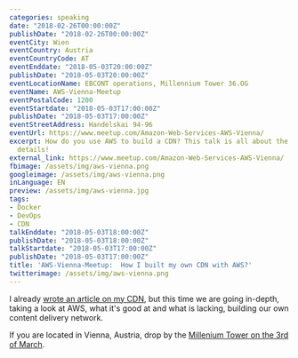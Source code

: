 ```yaml
---
categories: speaking
date: "2018-02-26T00:00:00Z"
publishDate: "2018-02-26T00:00:00Z"
eventCity: Wien
eventCountry: Austria
eventCountryCode: AT
eventEnddate: "2018-05-03T20:00:00Z"
publishDate: "2018-05-03T20:00:00Z"
eventLocationName: EBCONT operations, Millennium Tower 36.OG
eventName: AWS-Vienna-Meetup
eventPostalCode: 1200
eventStartdate: "2018-05-03T17:00:00Z"
publishDate: "2018-05-03T17:00:00Z"
eventStreetAddress: Handelskai 94-96
eventUrl: https://www.meetup.com/Amazon-Web-Services-AWS-Vienna/
excerpt: How do you use AWS to build a CDN? This talk is all about the nitty-gritty
  details!
external_link: https://www.meetup.com/Amazon-Web-Services-AWS-Vienna/
fbimage: /assets/img/aws-vienna.png
googleimage: /assets/img/aws-vienna.png
inLanguage: EN
preview: /assets/img/aws-vienna.jpg
tags:
- Docker
- DevOps
- CDN
talkEnddate: "2018-05-03T18:00:00Z"
publishDate: "2018-05-03T18:00:00Z"
talkStartdate: "2018-05-03T17:00:00Z"
publishDate: "2018-05-03T17:00:00Z"
title: 'AWS-Vienna-Meetup:  How I built my own CDN with AWS?'
twitterimage: /assets/img/aws-vienna.png
---
```


I already [wrote an article on my CDN](https://pasztor.at/blog/building-your-own-cdn), but this time we are going
in-depth, taking a look at AWS, what it's good at and what is lacking, building our own content delivery network.

If you are located in Vienna, Austria, drop by the
[Millenium Tower on the 3rd of March](https://www.meetup.com/Amazon-Web-Services-AWS-Vienna/events/248091566/).